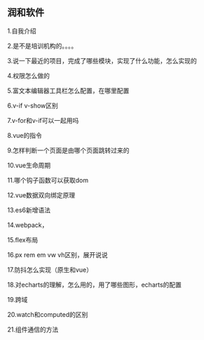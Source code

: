 ## 润和软件

1.自我介绍

2.是不是培训机构的。。。。

3.说一下最近的项目，完成了哪些模块，实现了什么功能，怎么实现的

4.权限怎么做的

5.富文本编辑器工具栏怎么配置，在哪里配置

6.v-if v-show区别

7.v-for和v-if可以一起用吗

8.vue的指令

9.怎样判断一个页面是由哪个页面跳转过来的

10.vue生命周期

11.哪个钩子函数可以获取dom

12.vue数据双向绑定原理

13.es6新增语法

14.webpack，

15.flex布局

16.px rem em vw vh区别，展开说说

17.防抖怎么实现（原生和vue）

18.对echarts的理解，怎么用的，用了哪些图形，echarts的配置

19.跨域

20.watch和computed的区别

21.组件通信的方法






